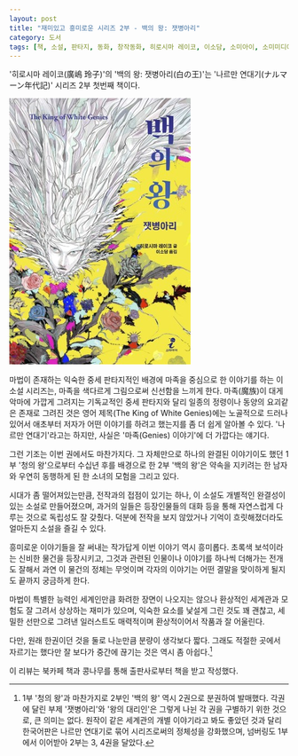 ```yaml
---
layout: post
title: "재미있고 흥미로운 시리즈 2부 - 백의 왕: 잿병아리"
category: 도서
tags: [책, 소설, 판타지, 동화, 창작동화, 히로시마 레이코, 이소담, 소미아이, 소미미디어, 북카페 책과 콩나무, 서평]
---
```


'히로시마 레이코(廣嶋 玲子)'의
'백의 왕: 잿병아리(白の王)'는
'나르만 연대기(ナルマーン年代記)' 시리즈 2부 첫번째 책이다.

![표지](/images/book/narman-chronicles-2-shiro-no-ou-part-1-book-h480.jpg)

마법이 존재하는 익숙한 중세 판타지적인 배경에 마족을 중심으로 한 이야기를 하는 이 소설 시리즈는,
마족을 색다르게 그림으로써 신선함을 느끼게 한다.
마족(魔族)이 대게 악마에 가깝게 그려지는 기독교적인 중세 판타지와 달리
일종의 정령이나 동양의 요괴같은 존재로 그려진 것은
영어 제목(The King of White Genies)에는 노골적으로 드러나 있어서
애초부터 저자가 어떤 이야기를 하려고 했는지를 좀 더 쉽게 알아볼 수 있다.
'나르만 연대기'라고는 하지만, 사실은 '마족(Genies) 이야기'에 더 가깝다는 얘기다.

그런 기조는 이번 권에서도 마찬가지다.
그 자체만으로 하나의 완결된 이야기이도 했던 1부 '청의 왕'으로부터 수십년 후를 배경으로 한 2부 '백의 왕'은
약속을 지키려는 한 남자와 우연히 동행하게 된 한 소녀의 모험을 그리고 있다.

시대가 좀 떨어져있는만큼, 전작과의 접점이 있기는 하나, 이 소설도 개별적인 완결성이 있는 소설로 만들어졌으며,
과거의 일들은 등장인물들의 대화 등을 통해 자연스럽게 다루는 것으로 독립성도 잘 갖췄다.
덕분에 전작을 보지 않았거나 기억이 흐릿해졌더라도 얼마든지 소설을 즐길 수 있다.

흥미로운 이야기들을 잘 써내는 작가답게 이번 이야기 역시 흥미롭다.
초록색 보석이라는 신비한 물건을 등장시키고,
그것과 관련된 인물이나 이야기를 하나씩 더해가는 전개도 잘해서
과연 이 물건의 정체는 무엇이며 각자의 이야기는 어떤 결말을 맞이하게 될지도 끝까지 궁금하게 한다.

마법이 특별한 능력인 세계인만큼 화려한 장면이 나오지는 않으나
환상적인 세계관과 모험도 잘 그려서 상상하는 재미가 있으며,
익숙한 요소를 낯설게 그린 것도 꽤 괜찮고,
세밀한 선만으로 그려낸 일러스트도 매력적이며 환상적이어서 작품과 잘 어울린다.

다만, 원래 한권이던 것을 둘로 나눈만큼 분량이 생각보다 짧다.
그래도 적절한 곳에서 자르기는 했다만 잘 보다가 중간에 끊기는 것은 역시 좀 아쉽다.[^1]

[^1]: 1부 '청의 왕'과 마찬가지로 2부인 '백의 왕' 역시 2권으로 분권하여 발매했다. 각권에 달린 부제 '잿병아리'와 '왕의 대리인'은 그렇게 나뉜 각 권을 구별하기 위한 것으로, 큰 의미는 없다. 원작이 같은 세계관의 개별 이야기라고 봐도 좋았던 것과 달리 한국어판은 나르만 연대기로 묶어 시리즈로써의 정체성을 강화했으며, 넘버링도 1부에서 이어받아 2부는 3, 4권을 달았다.



<div class="im im-info">
이 리뷰는 북카페 책과 콩나무를 통해 출판사로부터 책을 받고 작성했다.
</div>
